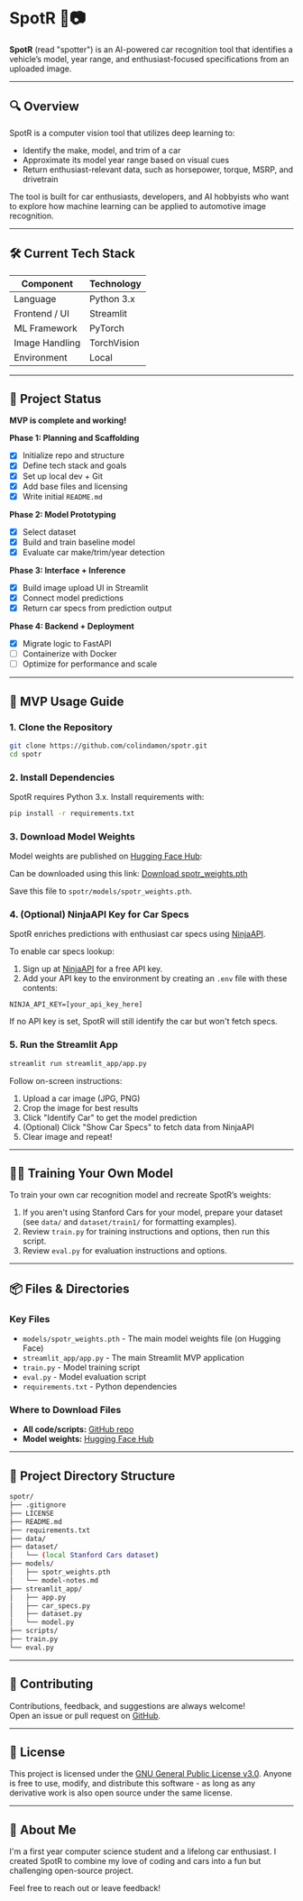 # SpotR 🚗📷

**SpotR** (read "spotter") is an AI-powered car recognition tool that identifies a vehicle’s model, year range, and enthusiast-focused specifications from an uploaded image.

---

## 🔍 Overview

SpotR is a computer vision tool that utilizes deep learning to:

- Identify the make, model, and trim of a car
- Approximate its model year range based on visual cues
- Return enthusiast-relevant data, such as horsepower, torque, MSRP, and drivetrain

The tool is built for car enthusiasts, developers, and AI hobbyists who want to explore how machine learning can be applied to automotive image recognition.

---

## 🛠️ Current Tech Stack

| Component       | Technology      |
|-----------------|-----------------|
| Language        | Python 3.x      |
| Frontend / UI   | Streamlit       |
| ML Framework    | PyTorch         |
| Image Handling  | TorchVision     |
| Environment     | Local           |

---

## 🚧 Project Status

**MVP is complete and working!**

**Phase 1: Planning and Scaffolding**
- [X] Initialize repo and structure
- [X] Define tech stack and goals
- [X] Set up local dev + Git
- [X] Add base files and licensing
- [X] Write initial `README.md`

**Phase 2: Model Prototyping**
- [X] Select dataset
- [X] Build and train baseline model
- [x] Evaluate car make/trim/year detection

**Phase 3: Interface + Inference**
- [X] Build image upload UI in Streamlit
- [X] Connect model predictions
- [X] Return car specs from prediction output

**Phase 4: Backend + Deployment**
- [X] Migrate logic to FastAPI
- [ ] Containerize with Docker
- [ ] Optimize for performance and scale

---

## 🚀 MVP Usage Guide

### 1. **Clone the Repository**

```bash
git clone https://github.com/colindamon/spotr.git
cd spotr
```

### 2. **Install Dependencies**

SpotR requires Python 3.x. Install requirements with:

```bash
pip install -r requirements.txt
```

### 3. **Download Model Weights**

Model weights are published on [Hugging Face Hub](https://huggingface.co/colindamon/spotr_model):

Can be downloaded using this link: [Download spotr_weights.pth](https://huggingface.co/colindamon/spotr_model/resolve/main/spotr_weights.pth)

Save this file to `spotr/models/spotr_weights.pth`.


### 4. **(Optional) NinjaAPI Key for Car Specs**

SpotR enriches predictions with enthusiast car specs using [NinjaAPI](https://ninjaapi.com/).

To enable car specs lookup:
1. Sign up at [NinjaAPI](https://ninjaapi.com/) for a free API key.
2. Add your API key to the environment by creating an `.env` file with these contents:

```
NINJA_API_KEY=[your_api_key_here]
```

If no API key is set, SpotR will still identify the car but won't fetch specs.

### 5. **Run the Streamlit App**

```bash
streamlit run streamlit_app/app.py
```

Follow on-screen instructions:
1. Upload a car image (JPG, PNG)
2. Crop the image for best results
3. Click "Identify Car" to get the model prediction
4. (Optional) Click "Show Car Specs" to fetch data from NinjaAPI
5. Clear image and repeat!

---

## 🧑‍🔬 Training Your Own Model

To train your own car recognition model and recreate SpotR’s weights:

1. If you aren't using Stanford Cars for your model, prepare your dataset (see `data/` and `dataset/train1/` for formatting examples).
2. Review `train.py` for training instructions and options, then run this script.
3. Review `eval.py` for evaluation instructions and options.

---

## 📦 Files & Directories

### **Key Files**

- `models/spotr_weights.pth` - The main model weights file (on Hugging Face)
- `streamlit_app/app.py` - The main Streamlit MVP application
- `train.py` - Model training script
- `eval.py` - Model evaluation script
- `requirements.txt` - Python dependencies

### **Where to Download Files**

- **All code/scripts:** [GitHub repo](https://github.com/colindamon/spotr)
- **Model weights:** [Hugging Face Hub](https://huggingface.co/colindamon/spotr_model)

---

## 📂 Project Directory Structure

```bash
spotr/
├── .gitignore
├── LICENSE
├── README.md
├── requirements.txt
├── data/
├── dataset/
│   └── (local Stanford Cars dataset)
├── models/
│   ├── spotr_weights.pth
│   └── model-notes.md
├── streamlit_app/
│   ├── app.py
│   ├── car_specs.py
│   ├── dataset.py
│   └── model.py
├── scripts/
├── train.py
└── eval.py
```

---

## 🤝 Contributing

Contributions, feedback, and suggestions are always welcome!  
Open an issue or pull request on [GitHub](https://github.com/colindamon/spotr).

---

## 📄 License

This project is licensed under the [GNU General Public License v3.0](./LICENSE). Anyone is free to use, modify, and distribute this software - as long as any derivative work is also open source under the same license.

---

## 🙋 About Me

I'm a first year computer science student and a lifelong car enthusiast. I created SpotR to combine my love of coding and cars into a fun but challenging open-source project.

Feel free to reach out or leave feedback!
